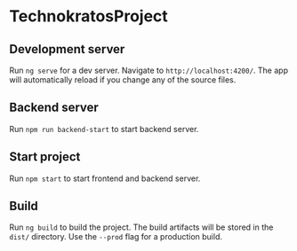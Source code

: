# TechnokratosProject

## Development server

Run `ng serve` for a dev server. Navigate to `http://localhost:4200/`. The app will automatically reload if you change any of the source files.

## Backend server

Run `npm run backend-start` to start backend server.

## Start project

Run `npm start` to start frontend and backend server.

## Build

Run `ng build` to build the project. The build artifacts will be stored in the `dist/` directory. Use the `--prod` flag for a production build.
